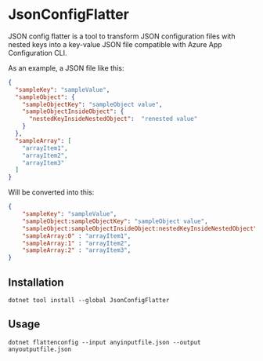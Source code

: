 # JsonConfigFlatter
JSON config flatter is a tool to transform JSON configuration files with nested keys into a key-value JSON file compatible with Azure App Configuration CLI.

As an example, a JSON file like this:

```JSON
{
  "sampleKey": "sampleValue",
  "sampleObject": {
    "sampleObjectKey": "sampleObject value",
    "sampleObjectInsideObject": {
      "nestedKeyInsideNestedObject":  "renested value"
    }
  },
  "sampleArray": [
    "arrayItem1",
    "arrayItem2",
    "arrayItem3"
  ]
}
```

Will be converted into this:

```JSON
{
    "sampleKey": "sampleValue",
    "sampleObject:sampleObjectKey": "sampleObject value",
    "sampleObject:sampleObjectInsideObject:nestedKeyInsideNestedObject":  "renested value",
    "sampleArray:0" : "arrayItem1",
    "sampleArray:1" : "arrayItem2",
    "sampleArray:2" : "arrayItem3",
}
```

## Installation

```
dotnet tool install --global JsonConfigFlatter
```

## Usage

```
dotnet flattenconfig --input anyinputfile.json --output anyoutputfile.json
```
